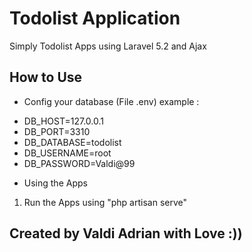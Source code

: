 # Todolist Application

Simply Todolist Apps using Laravel 5.2 and Ajax

## How to Use

+ Config your database (File .env)
example : 
- DB_HOST=127.0.0.1
- DB_PORT=3310
- DB_DATABASE=todolist
- DB_USERNAME=root
- DB_PASSWORD=Valdi@99

+ Using the Apps

1. Run the Apps using "php artisan serve"


## Created by Valdi Adrian with Love :))
